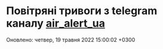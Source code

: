# Повітряні тривоги з telegram каналу [air_alert_ua](https://t.me/air_alert_ua)

Оновлено:
четвер, 19 травня 2022 15:00:02 +0300
